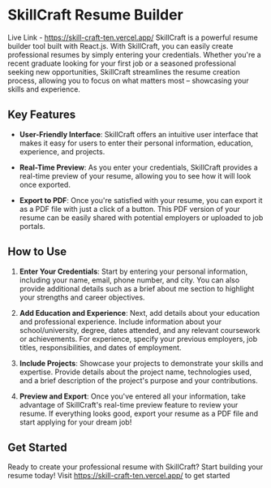 # SkillCraft Resume Builder
Live Link - https://skill-craft-ten.vercel.app/
SkillCraft is a powerful resume builder tool built with React.js. With SkillCraft, you can easily create professional resumes by simply entering your credentials. Whether you're a recent graduate looking for your first job or a seasoned professional seeking new opportunities, SkillCraft streamlines the resume creation process, allowing you to focus on what matters most – showcasing your skills and experience.

## Key Features

- **User-Friendly Interface**: SkillCraft offers an intuitive user interface that makes it easy for users to enter their personal information, education, experience, and projects.

- **Real-Time Preview**: As you enter your credentials, SkillCraft provides a real-time preview of your resume, allowing you to see how it will look once exported.

- **Export to PDF**: Once you're satisfied with your resume, you can export it as a PDF file with just a click of a button. This PDF version of your resume can be easily shared with potential employers or uploaded to job portals.

## How to Use

1. **Enter Your Credentials**: Start by entering your personal information, including your name, email, phone number, and city. You can also provide additional details such as a brief about me section to highlight your strengths and career objectives.

2. **Add Education and Experience**: Next, add details about your education and professional experience. Include information about your school/university, degree, dates attended, and any relevant coursework or achievements. For experience, specify your previous employers, job titles, responsibilities, and dates of employment.

3. **Include Projects**: Showcase your projects to demonstrate your skills and expertise. Provide details about the project name, technologies used, and a brief description of the project's purpose and your contributions.

4. **Preview and Export**: Once you've entered all your information, take advantage of SkillCraft's real-time preview feature to review your resume. If everything looks good, export your resume as a PDF file and start applying for your dream job!

## Get Started

Ready to create your professional resume with SkillCraft? Start building your resume today!
Visit https://skill-craft-ten.vercel.app/ to get started
